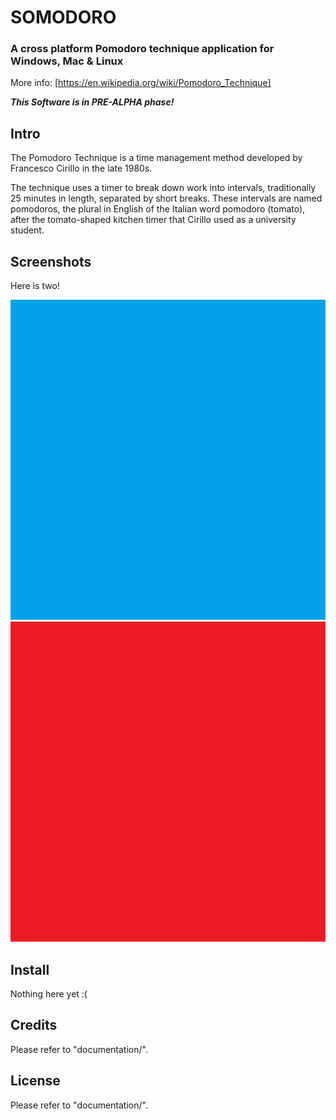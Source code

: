 # SOMODORO
### A cross platform Pomodoro technique application for Windows, Mac & Linux

More info: [https://en.wikipedia.org/wiki/Pomodoro_Technique]

***This Software is in PRE-ALPHA phase!***

Intro
--------------
The Pomodoro Technique is a time management method developed by Francesco Cirillo 
in the late 1980s. 

The technique uses a timer to break down work into intervals, traditionally 
25 minutes in length, separated by short breaks. These intervals are named 
pomodoros, the plural in English of the Italian word pomodoro (tomato), after 
the tomato-shaped kitchen timer that Cirillo used as a university student.

Screenshots
--------------
Here is two!

<img src="extras/github_readme_screenshots/1.png" height="512" alt="1"/>

<img src="extras/github_readme_screenshots/2.png" height="512" alt="2"/> 

Install
-------
Nothing here yet :(

Credits
-------
Please refer to "documentation/".

License
-------
Please refer to "documentation/".
